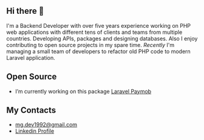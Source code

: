 ## Hi there 👋

I'm a Backend Developer with over five years experience working on PHP web applications with different tens of clients and teams from multiple countries. Developing APIs, packages and designing databases. Also I enjoy contributing to open source projects in my spare time.
_Recently_ I'm managing a small team of developers to refactor old PHP code to modern Laravel application.

## Open Source

- I’m currently working on this package [Laravel Paymob](https://github.com/mgamal92/paymob-laravel)


## My Contacts

- <a href='mailto:mg.dev1992@gmail.com'>mg.dev1992@gmail.com</a>
- [Linkedin Profile](https://www.linkedin.com/in/mgamal92/)
